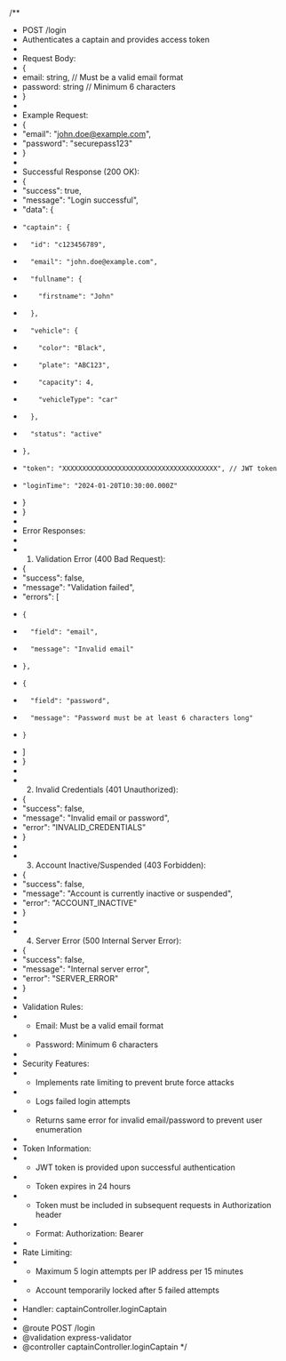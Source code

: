 /\*\*

- POST /login
- Authenticates a captain and provides access token
-
- Request Body:
- {
- email: string, // Must be a valid email format
- password: string // Minimum 6 characters
- }
-
- Example Request:
- {
- "email": "john.doe@example.com",
- "password": "securepass123"
- }
-
- Successful Response (200 OK):
- {
- "success": true,
- "message": "Login successful",
- "data": {
-     "captain": {
-       "id": "c123456789",
-       "email": "john.doe@example.com",
-       "fullname": {
-         "firstname": "John"
-       },
-       "vehicle": {
-         "color": "Black",
-         "plate": "ABC123",
-         "capacity": 4,
-         "vehicleType": "car"
-       },
-       "status": "active"
-     },
-     "token": "XXXXXXXXXXXXXXXXXXXXXXXXXXXXXXXXXXXXXXX", // JWT token
-     "loginTime": "2024-01-20T10:30:00.000Z"
- }
- }
-
- Error Responses:
-
- 1.  Validation Error (400 Bad Request):
- {
- "success": false,
- "message": "Validation failed",
- "errors": [
-     {
-       "field": "email",
-       "message": "Invalid email"
-     },
-     {
-       "field": "password",
-       "message": "Password must be at least 6 characters long"
-     }
- ]
- }
-
- 2.  Invalid Credentials (401 Unauthorized):
- {
- "success": false,
- "message": "Invalid email or password",
- "error": "INVALID_CREDENTIALS"
- }
-
- 3.  Account Inactive/Suspended (403 Forbidden):
- {
- "success": false,
- "message": "Account is currently inactive or suspended",
- "error": "ACCOUNT_INACTIVE"
- }
-
- 4.  Server Error (500 Internal Server Error):
- {
- "success": false,
- "message": "Internal server error",
- "error": "SERVER_ERROR"
- }
-
- Validation Rules:
- - Email: Must be a valid email format
- - Password: Minimum 6 characters
-
- Security Features:
- - Implements rate limiting to prevent brute force attacks
- - Logs failed login attempts
- - Returns same error for invalid email/password to prevent user enumeration
-
- Token Information:
- - JWT token is provided upon successful authentication
- - Token expires in 24 hours
- - Token must be included in subsequent requests in Authorization header
- - Format: Authorization: Bearer <token>
-
- Rate Limiting:
- - Maximum 5 login attempts per IP address per 15 minutes
- - Account temporarily locked after 5 failed attempts
-
- Handler: captainController.loginCaptain
-
- @route POST /login
- @validation express-validator
- @controller captainController.loginCaptain
  \*/

